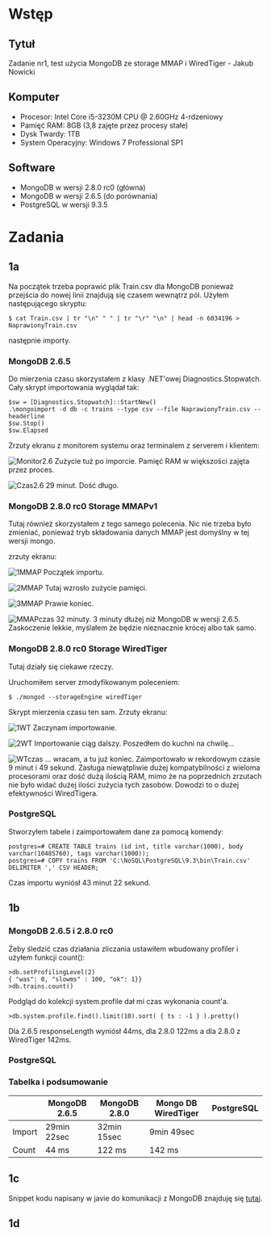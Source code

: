 # Wstęp 
## Tytuł
Zadanie nr1, test użycia MongoDB ze storage MMAP i WiredTiger - Jakub Nowicki
## Komputer
* Procesor: Intel Core i5-3230M CPU @ 2.60GHz 4-rdzeniowy
* Pamięć RAM: 8GB (3,8 zajęte przez procesy stałe)
* Dysk Twardy: 1TB
* System Operacyjny: Windows 7 Professional SP1

## Software
* MongoDB w wersji 2.8.0 rc0 (główna)
* MongoDB w wersji 2.6.5 (do porównania)
* PostgreSQL w wersji 9.3.5

# Zadania
## 1a
Na początek trzeba poprawić plik Train.csv dla MongoDB ponieważ przejścia do nowej linii znajdują się czasem wewnątrz pól. Użyłem następującego skryptu:

~~~
$ cat Train.csv | tr "\n" " " | tr "\r" "\n" | head -n 6034196 > NaprawionyTrain.csv
~~~

następnie importy.

### MongoDB 2.6.5

Do mierzenia czasu skorzystałem z klasy .NET'owej Diagnostics.Stopwatch. Cały skrypt importowania wyglądał tak:

~~~
$sw = [Diagnostics.Stopwatch]::StartNew()
.\mongoimport -d db -c trains --type csv --file NaprawionyTrain.csv --headerline
$sw.Stop()
$sw.Elapsed
~~~

Zrzuty ekranu z monitorem systemu oraz terminalem z serverem i klientem:

![Monitor2.6](screenshots/mongo2.6monitor.png)
Zużycie tuż po imporcie. Pamięć RAM w większości zajęta przez proces.

![Czas2.6](screenshots/mongo2.6czas.png )
29 minut. Dość długo.

### MongoDB 2.8.0 rc0 Storage MMAPv1

Tutaj również skorzystałem z tego samego polecenia. Nic nie trzeba było zmieniać, ponieważ tryb składowania danych MMAP jest domyślny w tej wersji mongo.

zrzuty ekranu:

![1MMAP](screenshots/1MMAP.png)
Początek importu.

![2MMAP](screenshots/2MMAP.png)
Tutaj wzrosło zużycie pamięci.

![3MMAP](screenshots/3MMAP.png)
Prawie koniec.

![MMAPczas](screenshots/MMAPczas.png)
32 minuty. 3 minuty dłużej niż MongoDB w wersji 2.6.5. Zaskoczenie lekkie, myślałem że będzie nieznacznie krócej albo tak samo.

### MongoDB 2.8.0 rc0 Storage WiredTiger

Tutaj działy się ciekawe rzeczy.

Uruchomiłem server zmodyfikowanym poleceniem:
~~~
$ ./mongod --storageEngine wiredTiger
~~~

Skrypt mierzenia czasu ten sam. Zrzuty ekranu:

![1WT](screenshots/1WT.png)
Zaczynam importowanie.

![2WT](screenshots/2WT.png)
Importowanie ciąg dalszy. Poszedłem do kuchni na chwilę...

![WTczas](screenshots/WTczas.png)
... wracam, a tu już koniec. Zaimportowało w rekordowym czasie 9 minut i 49 sekund. Zasługa niewątpliwie dużej kompatybilności z wieloma procesorami oraz dość dużą ilością RAM, mimo że na poprzednich zrzutach nie było widać dużej ilości zużycia tych zasobów. Dowodzi to o dużej efektywności WiredTigera.

### PostgreSQL

Stworzyłem tabele i zaimportowałem dane za pomocą komendy: 
~~~
postgres=# CREATE TABLE trains (id int, title varchar(1000), body varchar(10485760), tags varchar(1000));
postgres=# COPY trains FROM 'C:\NoSQL\PostgreSQL\9.3\bin\Train.csv' DELIMITER ',' CSV HEADER;
~~~

Czas importu wyniósł 43 minut 22 sekund.

## 1b

### MongoDB 2.6.5 i 2.8.0 rc0

Żeby śledzić czas działania zliczania ustawiłem wbudowany profiler i użyłem funkcji count():
~~~
>db.setProfilingLevel(2)
{ "was": 0, "slowms" : 100, "ok": 1}} 
>db.trains.count()
~~~
Podgląd do kolekcji system.profile dał mi czas wykonania count'a.

~~~
>db.system.profile.find().limit(10).sort( { ts : -1 } ).pretty()
~~~

Dla 2.6.5 responseLength wyniósł 44ms, dla 2.8.0 122ms a dla 2.8.0 z WiredTiger 142ms.

### PostgreSQL



### Tabelka i podsumowanie

|        | MongoDB 2.6.5 | MongoDB 2.8.0 | Mongo DB WiredTiger | PostgreSQL |
|--------|---------------|---------------|---------------------|------------|
| Import | 29min 22sec   | 32min 15sec   | 9min 49sec          |            |
| Count  | 44 ms         | 122 ms        | 142 ms              |            |

## 1c

Snippet kodu napisany w javie do komunikacji z MongoDB znajduję się [tutaj](https://github.com/jnowicki/NoSQL-JN/blob/master/1c.java).

## 1d








